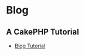 # Blog

## A CakePHP Tutorial

* [Blog Tutorial](https://book.cakephp.org/3.0/en/tutorials-and-examples/blog/blog.html)
